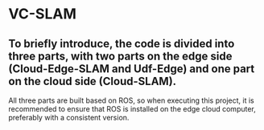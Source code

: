 # VC-SLAM
## To briefly introduce, the code is divided into three parts, with two parts on the edge side (Cloud-Edge-SLAM and Udf-Edge) and one part on the cloud side (Cloud-SLAM). 
All three parts are built based on ROS, so when executing this project, it is recommended to ensure that ROS is installed on the edge cloud computer, preferably with a consistent version.
